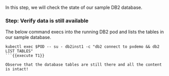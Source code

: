 In this step, we will check the state of our sample DB2 database.

### Step: Verify data is still available

The below command execs into the running DB2 pod and lists the tables in our sample database.

```
kubectl exec $POD -- su - db2inst1 -c "db2 connect to pxdemo && db2 LIST TABLES"
```{{execute T1}}

Observe that the database tables are still there and all the content is intact!